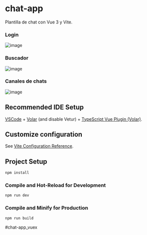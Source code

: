 # chat-app
Plantilla de chat con Vue 3 y Vite.

### Login
![image](https://user-images.githubusercontent.com/62727846/227444127-e0cd8ea7-79e5-4cd6-bbbe-c91ac89caaa3.png)

### Buscador
![image](https://user-images.githubusercontent.com/62727846/227444281-2e7ef504-6878-4039-bfac-1461a1afb6e9.png)

### Canales de chats
![image](https://user-images.githubusercontent.com/62727846/227444169-cf5f447f-3424-441e-b359-903abc5e9791.png)




## Recommended IDE Setup

[VSCode](https://code.visualstudio.com/) + [Volar](https://marketplace.visualstudio.com/items?itemName=johnsoncodehk.volar) (and disable Vetur) + [TypeScript Vue Plugin (Volar)](https://marketplace.visualstudio.com/items?itemName=johnsoncodehk.vscode-typescript-vue-plugin).

## Customize configuration

See [Vite Configuration Reference](https://vitejs.dev/config/).

## Project Setup

```sh
npm install
```

### Compile and Hot-Reload for Development

```sh
npm run dev
```

### Compile and Minify for Production

```sh
npm run build
```
#chat-app_vuex
